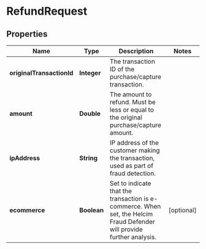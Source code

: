 

# RefundRequest


## Properties

| Name | Type | Description | Notes |
|------------ | ------------- | ------------- | -------------|
|**originalTransactionId** | **Integer** | The transaction ID of the purchase/capture transaction. |  |
|**amount** | **Double** | The amount to refund. Must be less or equal to the original purchase/capture amount. |  |
|**ipAddress** | **String** | IP address of the customer making the transaction, used as part of fraud detection. |  |
|**ecommerce** | **Boolean** | Set to indicate that the transaction is e-commerce. When set, the Helcim Fraud Defender will provide further analysis. |  [optional] |



